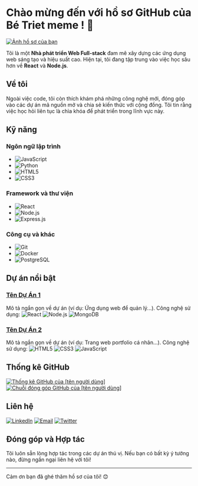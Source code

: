 # Chào mừng đến với hồ sơ GitHub của Bé Triet meme ! 👋

[![Ảnh hồ sơ của bạn](link-den-anh-dai-dien)](link-den-trang-ca-nhan-cua-ban)

Tôi là một **Nhà phát triển Web Full-stack** đam mê xây dựng các ứng dụng web sáng tạo và hiệu suất cao. Hiện tại, tôi đang tập trung vào việc học sâu hơn về **React** và **Node.js**.

## Về tôi

Ngoài việc code, tôi còn thích khám phá những công nghệ mới, đóng góp vào các dự án mã nguồn mở và chia sẻ kiến thức với cộng đồng. Tôi tin rằng việc học hỏi liên tục là chìa khóa để phát triển trong lĩnh vực này.

## Kỹ năng

### Ngôn ngữ lập trình
- ![JavaScript](https://img.shields.io/badge/JavaScript-F7DF1E?style=for-the-badge&logo=javascript&logoColor=black)
- ![Python](https://img.shields.io/badge/Python-3776AB?style=for-the-badge&logo=python&logoColor=yellow)
- ![HTML5](https://img.shields.io/badge/HTML5-E34F26?style=for-the-badge&logo=html5&logoColor=white)
- ![CSS3](https://img.shields.io/badge/CSS3-1572B6?style=for-the-badge&logo=css3&logoColor=white)

### Framework và thư viện
- ![React](https://img.shields.io/badge/React-20232A?style=for-the-badge&logo=react&logoColor=61DAFB)
- ![Node.js](https://img.shields.io/badge/Node.js-339933?style=for-the-badge&logo=nodedotjs&logoColor=white)
- ![Express.js](https://img.shields.io/badge/Express.js-000000?style=for-the-badge&logo=express&logoColor=white)

### Công cụ và khác
- ![Git](https://img.shields.io/badge/Git-F05032?style=for-the-badge&logo=git&logoColor=white)
- ![Docker](https://img.shields.io/badge/Docker-2496ED?style=for-the-badge&logo=docker&logoColor=white)
- ![PostgreSQL](https://img.shields.io/badge/PostgreSQL-316192?style=for-the-badge&logo=postgresql&logoColor=white)

## Dự án nổi bật

### [Tên Dự Án 1](link-den-repo-du-an-1)
Mô tả ngắn gọn về dự án (ví dụ: Ứng dụng web để quản lý...).
Công nghệ sử dụng: ![React](https://img.shields.io/badge/React-20232A?style=for-the-badge&logo=react&logoColor=61DAFB) ![Node.js](https://img.shields.io/badge/Node.js-339933?style=for-the-badge&logo=nodedotjs&logoColor=white) ![MongoDB](https://img.shields.io/badge/MongoDB-47A248?style=for-the-badge&logo=mongodb&logoColor=white)

### [Tên Dự Án 2](link-den-repo-du-an-2)
Mô tả ngắn gọn về dự án (ví dụ: Trang web portfolio cá nhân...).
Công nghệ sử dụng: ![HTML5](https://img.shields.io/badge/HTML5-E34F26?style=for-the-badge&logo=html5&logoColor=white) ![CSS3](https://img.shields.io/badge/CSS3-1572B6?style=for-the-badge&logo=css3&logoColor=white) ![JavaScript](https://img.shields.io/badge/JavaScript-F7DF1E?style=for-the-badge&logo=javascript&logoColor=black)

## Thống kê GitHub

[![Thống kê GitHub của [tên người dùng]](https://github-readme-stats.vercel.app/api?username=your-username&show_icons=true&theme=material)](https://github.com/anuraghazra/github-readme-stats)
[![Chuỗi đóng góp GitHub của [tên người dùng]](https://github-readme-streak-stats.herokuapp.com/?user=your-username&theme=material)](https://github.com/DenverCoder1/github-readme-streak-stats)

## Liên hệ

[![LinkedIn](https://img.shields.io/badge/LinkedIn-0077B5?style=for-the-badge&logo=linkedin&logoColor=white)](https://www.linkedin.com/in/your-linkedin-profile/)
[![Email](https://img.shields.io/badge/Email-D14836?style=for-the-badge&logo=gmail&logoColor=white)](mailto:your.email@example.com)
[![Twitter](https://img.shields.io/badge/Twitter-1DA1F2?style=for-the-badge&logo=twitter&logoColor=white)](https://twitter.com/your-twitter-handle)

## Đóng góp và Hợp tác

Tôi luôn sẵn lòng hợp tác trong các dự án thú vị. Nếu bạn có bất kỳ ý tưởng nào, đừng ngần ngại liên hệ với tôi!

---
Cảm ơn bạn đã ghé thăm hồ sơ của tôi! 😊
